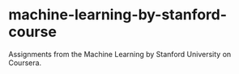 # machine-learning-by-stanford-course
Assignments from the Machine Learning by Stanford University on Coursera.
